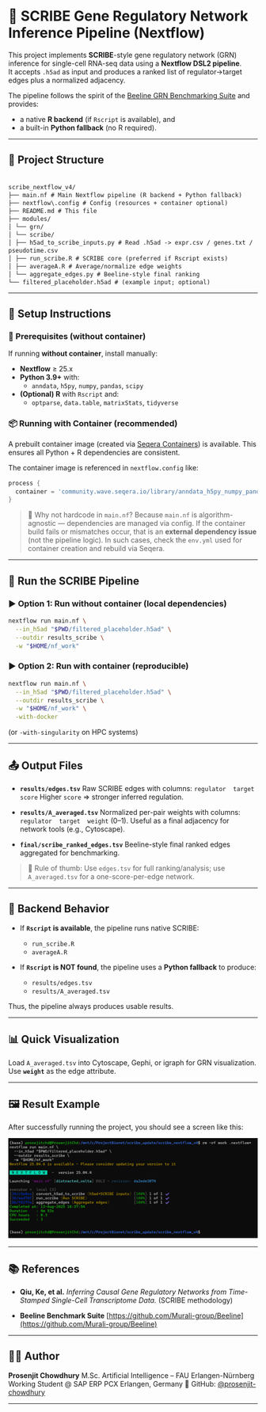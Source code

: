 # 🧬 SCRIBE Gene Regulatory Network Inference Pipeline (Nextflow)

This project implements **SCRIBE**-style gene regulatory network (GRN) inference for single-cell RNA-seq data using a **Nextflow DSL2 pipeline**.  
It accepts `.h5ad` as input and produces a ranked list of regulator→target edges plus a normalized adjacency.

The pipeline follows the spirit of the [Beeline GRN Benchmarking Suite](https://github.com/Murali-group/Beeline) and provides:

- a native **R backend** (if `Rscript` is available), and
- a built-in **Python fallback** (no R required).

---

## 📁 Project Structure

```

scribe_nextflow_v4/
├── main.nf # Main Nextflow pipeline (R backend + Python fallback)
├── nextflow\.config # Config (resources + container optional)
├── README.md # This file
├── modules/
│ └── grn/
│ └── scribe/
│ ├── h5ad_to_scribe_inputs.py # Read .h5ad -> expr.csv / genes.txt / pseudotime.csv
│ ├── run_scribe.R # SCRIBE core (preferred if Rscript exists)
│ ├── averageA.R # Average/normalize edge weights
│ └── aggregate_edges.py # Beeline-style final ranking
└── filtered_placeholder.h5ad # (example input; optional)

```

---

## 🔧 Setup Instructions

### 🧬 Prerequisites (without container)

If running **without container**, install manually:

- **Nextflow** ≥ 25.x
- **Python 3.9+** with:
  - `anndata`, `h5py`, `numpy`, `pandas`, `scipy`
- **(Optional) R** with `Rscript` and:
  - `optparse`, `data.table`, `matrixStats`, `tidyverse`

### 📦 Running with Container (recommended)

A prebuilt container image (created via [Seqera Containers](https://seqera.io/containers/)) is available.
This ensures all Python + R dependencies are consistent.

The container image is referenced in `nextflow.config` like:

```groovy
process {
  container = 'community.wave.seqera.io/library/anndata_h5py_numpy_pandas:<build_id>'
}
```

> 🔎 Why not hardcode in `main.nf`?
> Because `main.nf` is algorithm-agnostic — dependencies are managed via config.
> If the container build fails or mismatches occur, that is an **external dependency issue** (not the pipeline logic).
> In such cases, check the `env.yml` used for container creation and rebuild via Seqera.

---

## 🚀 Run the SCRIBE Pipeline

### ▶️ Option 1: Run without container (local dependencies)

```bash
nextflow run main.nf \
  --in_h5ad "$PWD/filtered_placeholder.h5ad" \
  --outdir results_scribe \
  -w "$HOME/nf_work"
```

### ▶️ Option 2: Run with container (reproducible)

```bash
nextflow run main.nf \
  --in_h5ad "$PWD/filtered_placeholder.h5ad" \
  --outdir results_scribe \
  -w "$HOME/nf_work" \
  -with-docker
```

(or `-with-singularity` on HPC systems)

---

## 📤 Output Files

- **`results/edges.tsv`**
  Raw SCRIBE edges with columns:
  `regulator  target  score`
  Higher `score` ⇒ stronger inferred regulation.

- **`results/A_averaged.tsv`**
  Normalized per-pair weights with columns:
  `regulator  target  weight` (0–1).
  Useful as a final adjacency for network tools (e.g., Cytoscape).

- **`final/scribe_ranked_edges.tsv`**
  Beeline-style final ranked edges aggregated for benchmarking.

> 🔎 Rule of thumb:
> Use `edges.tsv` for full ranking/analysis; use `A_averaged.tsv` for a one-score-per-edge network.

---

## 🧪 Backend Behavior

- If **`Rscript` is available**, the pipeline runs native SCRIBE:

  - `run_scribe.R`
  - `averageA.R`

- If **`Rscript` is **NOT** found**, the pipeline uses a **Python fallback** to produce:

  - `results/edges.tsv`
  - `results/A_averaged.tsv`

Thus, the pipeline always produces usable results.

---

## 📊 Quick Visualization

Load `A_averaged.tsv` into Cytoscape, Gephi, or igraph for GRN visualization.
Use **`weight`** as the edge attribute.

---

## 🖼️ Result Example

After successfully running the project, you should see a screen like this:

![alt text](scribe.png)

---

## 📚 References

- **Qiu, Ke, et al.**
  _Inferring Causal Gene Regulatory Networks from Time-Stamped Single-Cell Transcriptome Data._ (SCRIBE methodology)

- **Beeline Benchmark Suite**
  [https://github.com/Murali-group/Beeline](https://github.com/Murali-group/Beeline)

---

## 👨‍💻 Author

**Prosenjit Chowdhury**
M.Sc. Artificial Intelligence – FAU Erlangen-Nürnberg
Working Student @ SAP ERP PCX
Erlangen, Germany
🔗 GitHub: [@prosenjit-chowdhury](https://github.com/prosenjit-chowdhury)

---
